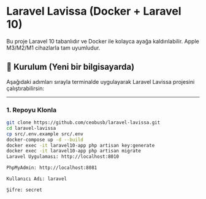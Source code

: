 # Laravel Lavissa (Docker + Laravel 10)

Bu proje Laravel 10 tabanlıdır ve Docker ile kolayca ayağa kaldırılabilir. Apple M3/M2/M1 cihazlarla tam uyumludur.

## 🚀 Kurulum (Yeni bir bilgisayarda)

Aşağıdaki adımları sırayla terminalde uygulayarak Laravel Lavissa projesini çalıştırabilirsin:

---

### 1. Repoyu Klonla

```bash
git clone https://github.com/ceobusb/laravel-lavissa.git
cd laravel-lavissa
cp src/.env.example src/.env
docker-compose up -d --build
docker exec -it laravel10-app php artisan key:generate
docker exec -it laravel10-app php artisan migrate
Laravel Uygulaması: http://localhost:8010

PhpMyAdmin: http://localhost:8081

Kullanıcı Adı: laravel

Şifre: secret
